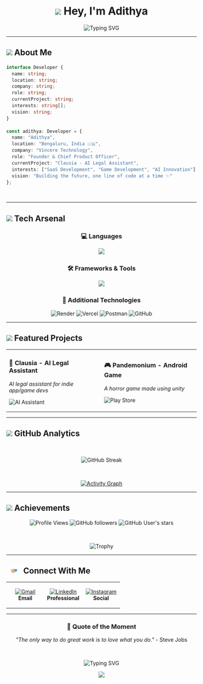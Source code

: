<div align="center">

# <img src="https://media.giphy.com/media/hvRJCLFzcasrR4ia7z/giphy.gif" width="30px"> Hey, I'm Adithya

![Typing SVG](https://readme-typing-svg.herokuapp.com?font=Fira+Code&size=25&duration=3000&pause=1000&color=FF6B9D&background=FFFFFF00&center=true&vCenter=true&multiline=true&width=800&height=120&lines=Full+Stack+Web+Developer+%7C+Game+Developer;Building+AI+Legal+Assistant+-+Clausia;Creating+Next-Gen+SaaS+Tools;)

</div>

---

## <img src="https://media.giphy.com/media/iY8CRBdQXODJSCERIr/giphy.gif" width="30px"> About Me

```typescript
interface Developer {
  name: string;
  location: string;
  company: string;
  role: string;
  currentProject: string;
  interests: string[];
  vision: string;
}

const adithya: Developer = {
  name: "Adithya",
  location: "Bengaluru, India 🇮🇳",
  company: "Vincere Technology",
  role: "Founder & Chief Product Officer",
  currentProject: "Clausia - AI Legal Assistant",
  interests: ["SaaS Development", "Game Development", "AI Innovation"],
  vision: "Building the future, one line of code at a time ✨"
};
```

<br clear="both">

---

## <img src="https://media2.giphy.com/media/QssGEmpkyEOhBCb7e1/giphy.gif?cid=ecf05e47a0n3gi1bfqntqmob8g9aid1oyj2wr3ds3mg700bl&rid=giphy.gif" width="25px"> Tech Arsenal

<div align="center">

### 💻 Languages
<p>
  <img src="https://skillicons.dev/icons?i=cs,typescript,python,dart" />
</p>

### 🛠️ Frameworks & Tools  
<p>
  <img src="https://skillicons.dev/icons?i=unity,nextjs,flutter,supabase,postgresql,express" />
</p>

### 🔧 Additional Technologies
![Render](https://img.shields.io/badge/-Render-46E3B7?style=flat-square&logo=render&logoColor=white)
![Vercel](https://img.shields.io/badge/-Vercel-000000?style=flat-square&logo=vercel&logoColor=white)
![Postman](https://img.shields.io/badge/-Postman-FF6C37?style=flat-square&logo=postman&logoColor=white)
![GitHub](https://img.shields.io/badge/-GitHub-181717?style=flat-square&logo=github&logoColor=white)

</div>

---

## <img src="https://media.giphy.com/media/VgCDAzcKvsR6OM0uWg/giphy.gif" width="30px"> Featured Projects

<div align="center">

<table>
<tr>
<td width="50%">

### 🤖 Clausia - AI Legal Assistant
*AI legal assistant for indie app/game devs*

![AI Assistant](https://img.shields.io/badge/AI%20Legal%20Assistant-In%20Development-FF6B9D?style=for-the-badge&logo=openai&logoColor=white)

</td>
<td width="50%">

### 🎮 Pandemonium - Android Game
*A horror game made using unity*

![Play Store](https://img.shields.io/badge/Google%20Play-Published-34A853?style=for-the-badge&logo=google-play&logoColor=white)

</td>
</tr>
</table>

</div>

---

## <img src="https://media.giphy.com/media/W5eoZHPpUx9sapR0eu/giphy.gif" width="30px"> GitHub Analytics

<div align="center">

<br>

![GitHub Streak](https://github-readme-streak-stats.herokuapp.com/?user=aDiThYa-808&theme=react&border=FF6B9D&stroke=FF6B9D&ring=FFE66D&fire=FF6B9D&currStreakLabel=FFE66D&sideNums=FFFFFF&currStreakNum=FFFFFF&sideLabels=FFFFFF&dates=FFFFFF&background=0D1117)

<br>

[![Activity Graph](https://github-readme-activity-graph.vercel.app/graph?username=aDiThYa-808&theme=react-dark&bg_color=0D1117&color=FF6B9D&line=FFE66D&point=FF6B9D&area=true&hide_border=true)](https://github.com/ashutosh00710/github-readme-activity-graph)

</div>

---

## <img src="https://media.giphy.com/media/LnQjpWaON8nhr21vNW/giphy.gif" width="30px"> Achievements

<div align="center">

![Profile Views](https://komarev.com/ghpvc/?username=aDiThYa-808&color=FF6B9D&style=for-the-badge&label=Profile+Views)
![GitHub followers](https://img.shields.io/github/followers/aDiThYa-808?color=FF6B9D&logoColor=white&style=for-the-badge&logo=github&label=Followers)
![GitHub User's stars](https://img.shields.io/github/stars/aDiThYa-808?color=FFE66D&logoColor=white&style=for-the-badge&logo=github&label=Total%20Stars)

<br>

![Trophy](https://github-profile-trophy.vercel.app/?username=aDiThYa-808&theme=radical&no-frame=false&no-bg=false&margin-w=4&row=2&column=4)

</div>

---

## <img src="https://github.com/0xAbdulKhalid/0xAbdulKhalid/raw/main/assets/mdImages/handshake.gif" width="40px"> Connect With Me

<div align="center">

<table>
<tr>
<td align="center" width="33%">

[![Gmail](https://img.shields.io/badge/Gmail-D14836?style=for-the-badge&logo=gmail&logoColor=white)](mailto:adithyas824@gmail.com)
<br>
**Email**

</td>
<td align="center" width="33%">

[![LinkedIn](https://img.shields.io/badge/LinkedIn-0077B5?style=for-the-badge&logo=linkedin&logoColor=white)](https://www.linkedin.com/in/adithya-s-088272287/)
<br>
**Professional**

</td>
<td align="center" width="33%">

[![Instagram](https://img.shields.io/badge/Instagram-E4405F?style=for-the-badge&logo=instagram&logoColor=white)](https://instagram.com/a_d_i_.x)
<br>
**Social**

</td>
</tr>
</table>

</div>

---

<div align="center">

### 💭 Quote of the Moment
*"The only way to do great work is to love what you do."* - Steve Jobs

<br>

![Typing SVG](https://readme-typing-svg.herokuapp.com?font=Fira+Code&size=18&duration=4000&pause=1000&color=FF6B9D&background=FFFFFF00&center=true&vCenter=true&width=500&lines=Thanks+for+visiting+my+profile!;Let's+build+something+amazing+together!;Always+learning%2C+always+growing+%F0%9F%9A%80)

<img src="https://capsule-render.vercel.app/api?type=waving&color=gradient&customColorList=6,11,20&height=100&section=footer"/>

</div>
